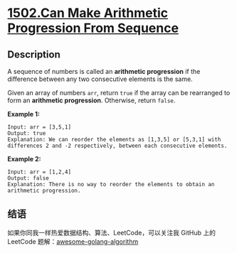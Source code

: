 # [1502.Can Make Arithmetic Progression From Sequence][title]


## Description
A sequence of numbers is called an **arithmetic progression** if the difference between any two consecutive elements is the same.

Given an array of numbers `arr`, return `true` if the array can be rearranged to form an **arithmetic progression**. Otherwise, return `false`.

**Example 1:**

```
Input: arr = [3,5,1]
Output: true
Explanation: We can reorder the elements as [1,3,5] or [5,3,1] with differences 2 and -2 respectively, between each consecutive elements.
```

**Example 2:**

```
Input: arr = [1,2,4]
Output: false
Explanation: There is no way to reorder the elements to obtain an arithmetic progression.
```

## 结语

如果你同我一样热爱数据结构、算法、LeetCode，可以关注我 GitHub 上的 LeetCode 题解：[awesome-golang-algorithm][me]

[title]: https://leetcode.com/problems/can-make-arithmetic-progression-from-sequence/
[me]: https://github.com/Golang-Solutions/awesome-golang-algorithm
